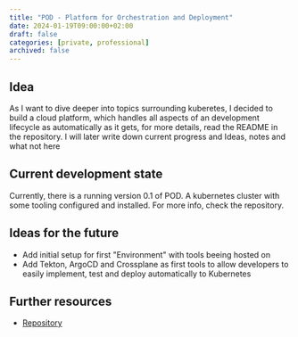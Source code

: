 ```yaml
---
title: "POD - Platform for Orchestration and Deployment"
date: 2024-01-19T09:00:00+02:00
draft: false
categories: [private, professional]
archived: false
---
```


## Idea
As I want to dive deeper into topics surrounding kuberetes, I decided to build a cloud platform, which handles all aspects of an development lifecycle as automatically as it gets, for more details, read the README in the repository. I will later write down current progress and Ideas, notes and what not here

## Current development state

Currently, there is a running version 0.1 of POD. A kubernetes cluster with some tooling configured and installed.
For more info, check the repository.

## Ideas for the future

- Add initial setup for first "Environment" with tools beeing hosted on
- Add Tekton, ArgoCD and Crossplane as first tools to allow developers to easily implement, test and deploy automatically to Kubernetes

## Further resources
- [Repository](https://github.com/NovatecConsulting/POD)